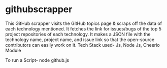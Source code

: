 # githubscrapper
This GitHub scrapper visits the GitHub topics page & scraps off the data of each technology mentioned.
It fetches the link for issues/bugs of the top 5 project repositories of each technology.
It makes a JSON file with the technology name, project name, and issue link so that the open-source contributors can easily work on it.
Tech Stack used- Js, Node Js, Cheerio Module

To run a Script- node github.js
